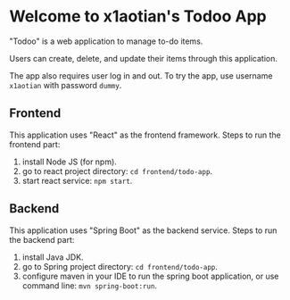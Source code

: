# Welcome to x1aotian's Todoo App

"Todoo" is a web application to manage to-do items. 

Users can create, delete, and update their items through this application.

The app also requires user log in and out. To try the app, use username `x1aotian` with password `dummy`.

## Frontend
This application uses "React" as the frontend framework. Steps to run the frontend part:
1. install Node JS (for npm).
2. go to react project directory: `cd frontend/todo-app`.
3. start react service: `npm start`.

## Backend
This application uses "Spring Boot" as the backend service. Steps to run the backend part:
1. install Java JDK.
2. go to Spring project directory: `cd frontend/todo-app`.
3. configure maven in your IDE to run the spring boot application, or use command line: `mvn spring-boot:run`.
